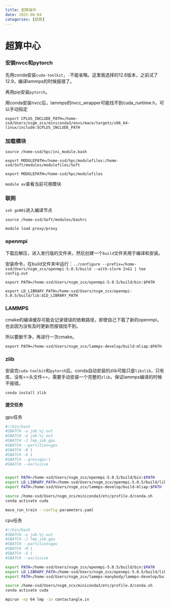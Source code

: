 ```yaml
---
title: 超算操作
date: 2025-06-04
categories: [超算]
---
```


# 超算中心

### 安装nvcc和pytorch

先用conda安装`cuda-toolkit`，`-`不能省略。这里我选择的12.6版本，之前试了12.9，编译lammps的时候报错了。

再用pip安装`pytorch`。

用conda安装nvcc后，lammps的nvcc_wrapper可能找不到cuda_runtime.h，可以手动指定

`export CPLUS_INCLUDE_PATH=/home-ssd/Users/nsgm_zcx/miniconda3/envs/mace/targets/x86_64-linux/include:$CPLUS_INCLUDE_PATH`

### 加载模块

`source /home-ssd/hpc/ini_module.bash`

`export MODULEPATH=/home-ssd/hpc/modulefiles:/home-ssd/Soft/modules/modulefiles/Soft`

`export MODULEPATH=/home-ssd/hpc/modulefiles`

`module av`查看当前可用模块

### 联网

`ssh gn001`进入编译节点

`source /home-ssd/Soft/modules/bashrc`

`module load proxy/proxy`

### openmpi

下载后解压，进入发行版的文件夹，然后创建一个`build`文件夹用于编译和安装。

安装命令，在build文件夹中运行：`../configure --prefix=/home-ssd/Users/nsgm_zcx/openmpi-5.0.5/build --with-slurm 2>&1 | tee config.out`

`export PATH=/home-ssd/Users/nsgm_zcx/openmpi-5.0.5/build/bin:$PATH`

`export LD_LIBRARY_PATH=/home-ssd/Users/nsgm_zcx/openmpi-5.0.5/build/lib:$LD_LIBRARY_PATH`

### LAMMPS

cmake的编译缓存可能会记录错误的依赖路径，即使自己下载了新的openmpi，也会因为没有及时更新而报错找不到。

所以要删干净，再进行一次cmake。

`export PATH=/home-ssd/Users/nsgm_zcx/lammps-develop/build-mliap:$PATH`

### zlib

安装完`cuda-toolkit`和`pytorch`后，conda自动安装的zlib可能只是`libzlib`，只有库，没有==头文件==，需要手动安装一个完整的`zlib`，保证lammps编译的时候不报错。

`conda install zlib`

#### 提交任务

gpu任务

```sh
#!/bin/bash
#SBATCH -o job.%j.out
#SBATCH -e job.%j.out
#SBATCH -J lmp_job_gpu
#SBATCH --partition=gpu        
#SBATCH -N 1                    
#SBATCH -G 1
#SBATCH --gres=gpu:1
#SBATCH --exclusive


export PATH=/home-ssd/Users/nsgm_zcx/openmpi-5.0.5/build/bin:$PATH
export LD_LIBRARY_PATH=/home-ssd/Users/nsgm_zcx/openmpi-5.0.5/build/lib:$LD_LIBRARY_PATH
export PATH=/home-ssd/Users/nsgm_zcx/lammps-develop/build-mliap:$PATH

source /home-ssd/Users/nsgm_zcx/miniconda3/etc/profile.d/conda.sh
conda activate cuda

mace_run_train --config parameters.yaml
```

cpu任务

```sh
#!/bin/bash
#SBATCH -o job.%j.out
#SBATCH -J lmp_job_gpu
#SBATCH --partition=gpu        
#SBATCH -N 1                    
#SBATCH -G 1
#SBATCH --exclusive 

export PATH=/home-ssd/Users/nsgm_zcx/openmpi-5.0.5/build/bin:$PATH
export LD_LIBRARY_PATH=/home-ssd/Users/nsgm_zcx/openmpi-5.0.5/build/lib:$LD_LIBRARY_PATH
export PATH=/home-ssd/Users/nsgm_zcx/lammps-manybody/lammps-develop/build:$PATH

source /home-ssd/Users/nsgm_zcx/miniconda3/etc/profile.d/conda.sh
conda activate cuda

mpirun -np 64 lmp -in contactangle.in
```

